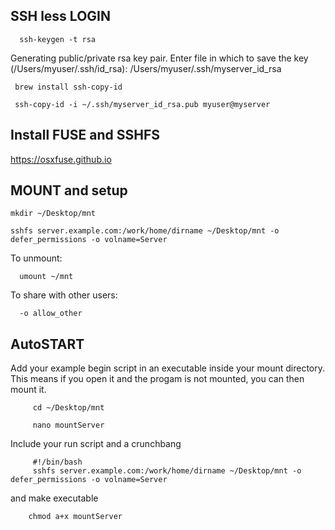   ## SSH less LOGIN
   
   
      ssh-keygen -t rsa
Generating public/private rsa key pair.
Enter file in which to save the key (/Users/myuser/.ssh/id_rsa): /Users/myuser/.ssh/myserver_id_rsa
    
     brew install ssh-copy-id
    
     ssh-copy-id -i ~/.ssh/myserver_id_rsa.pub myuser@myserver
    
    
 ## Install FUSE and SSHFS
 https://osxfuse.github.io
    
 ## MOUNT and setup
 
    mkdir ~/Desktop/mnt
    
    sshfs server.example.com:/work/home/dirname ~/Desktop/mnt -o defer_permissions -o volname=Server

 To unmount:
 
      umount ~/mnt
  
  
  To share with other users:
  
      -o allow_other
  
  
  ## AutoSTART
  
Add your example begin script in an executable inside your mount directory. This means if you open it and the progam is not mounted, you can then mount it. 

         cd ~/Desktop/mnt
         
         nano mountServer
         
   Include your run script and a crunchbang 
   
         #!/bin/bash
         sshfs server.example.com:/work/home/dirname ~/Desktop/mnt -o defer_permissions -o volname=Server
         
         
   and make executable
   
        chmod a+x mountServer
         

